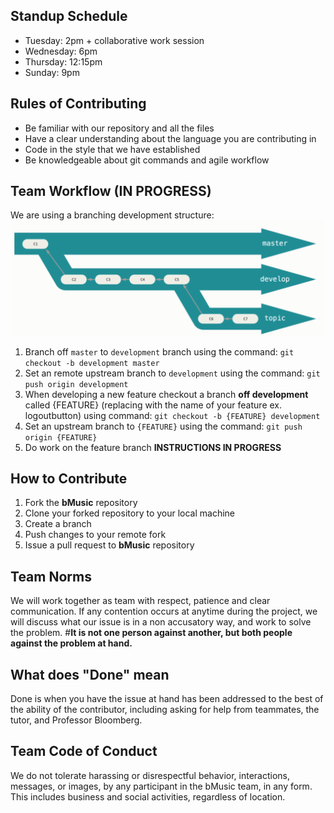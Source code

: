 ## Standup Schedule
- Tuesday: 2pm + collaborative work session
- Wednesday: 6pm
- Thursday: 12:15pm
- Sunday: 9pm

## Rules of Contributing
- Be familiar with our repository and all the files
- Have a clear understanding about the language you are contributing in 
- Code in the style that we have established 
- Be knowledgeable about git commands and agile workflow

## Team Workflow (IN PROGRESS)
We are using a branching development structure:
![Workflow](branchworkflow.jpg)

1) Branch off `master` to `development` branch using the command:
`git checkout -b development master`
2) Set an remote upstream branch to `development` using the command:
`git push origin development`
3) When developing a new feature checkout a branch **off development** called {FEATURE} (replacing with the name of your feature ex. logoutbutton)  using command:
`git checkout -b {FEATURE} development`
4) Set an upstream branch to `{FEATURE}` using the command:
`git push origin {FEATURE}`
5) Do work on the feature branch 
**INSTRUCTIONS IN PROGRESS**

## How to Contribute
1) Fork the **bMusic** repository
2) Clone your forked repository to your local machine
3) Create a branch
4) Push changes to your remote fork
5) Issue a pull request to **bMusic** repository


## Team Norms
We will work together as team with respect, patience and clear communication. If any contention occurs at anytime during the project, we will discuss what our issue is in a non accusatory way, and work to solve the problem. 
#**It is not one person against another, but both people against the problem at hand.**
## What does "Done" mean
Done is when you have the issue at hand has been addressed to the best of the ability of the contributor, including asking for help from teammates, the tutor, and Professor Bloomberg.

## Team Code of Conduct
We do not tolerate harassing or disrespectful behavior, interactions, messages, or images, by any participant in the bMusic team, in any form. This includes business and social activities, regardless of location.
